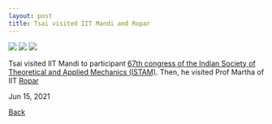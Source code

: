 ```yaml
---
layout: post
title: Tsai visited IIT Mandi and Ropar
---
```


<img src="https://raw.githubusercontent.com/FiniteTsai/FiniteTsai.github.io/master/images/posts/2022_1_1.jpg">

<img src="https://raw.githubusercontent.com/FiniteTsai/FiniteTsai.github.io/master/images/posts/2022_1_2.jpg">

<img src="https://raw.githubusercontent.com/FiniteTsai/FiniteTsai.github.io/master/images/posts/2022_1_3.jpg">

Tsai visited IIT Mandi to participant [67th congress of the Indian Society of Theoretical and Applied Mechanics (ISTAM)](https://iitmandi.ac.in/ISTAM2022/). Then, he visited Prof Martha of IIT [Ropar](https://www.iitrpr.ac.in/)

Jun 15, 2021

[Back](https://chiacheng-tsai.github.io/)
